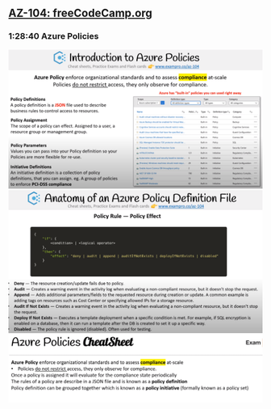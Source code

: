 ## [AZ-104: freeCodeCamp.org](https://www.youtube.com/watch?v=10PbGbTUSAg)

### 1:28:40 Azure Policies
![Policies](./freecode/Policies/Introduction.png)
![Policies](./freecode/Policies/PolicyEffect.png)
![Policies](./freecode/Policies/AzurePoliciesCheatsheet.png)
